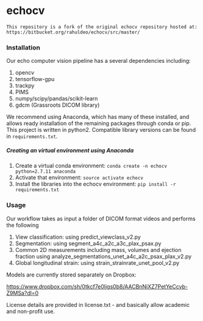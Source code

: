 # echocv


```
This repository is a fork of the original echocv repository hosted at:
https://bitbucket.org/rahuldeo/echocv/src/master/
```

### Installation

Our echo computer vision pipeline has a several dependencies including:

1. opencv
2. tensorflow-gpu
3. trackpy
4. PIMS
5. numpy/scipy/pandas/scikit-learn
6. gdcm (Grassroots DICOM library)

We recommend using Anaconda, which has many of these installed, and allows ready installation of the remaining packages through conda or pip. This project is written in python2. Compatible library versions can be found in `requirements.txt`. 

##### Creating an virtual environment using Anaconda

1. Create a virtual conda environment: `conda create -n echocv python=2.7.11 anaconda`
2. Activate that environment: `source activate echocv`
3. Install the libraries into the echocv environment: `pip install -r requirements.txt`

### Usage

Our workflow takes as input a folder of DICOM format videos and performs the following

1. View classification:  using predict_viewclass_v2.py
2. Segmentation: using segment_a4c_a2c_a3c_plax_psax.py
3. Common 2D measurements including mass, volumes and ejection fraction using analyze_segmentations_unet_a4c_a2c_psax_plax_v2.py
4. Global longitudinal strain: using strain_strainrate_unet_pool_v2.py

Models are currently stored separately on Dropbox:  

https://www.dropbox.com/sh/0tkcf7e0ljgs0b8/AACBnNiXZ7PetYeCcvb-Z9MSa?dl=0

License details are provided in license.txt - and basically allow academic and non-profit use.
